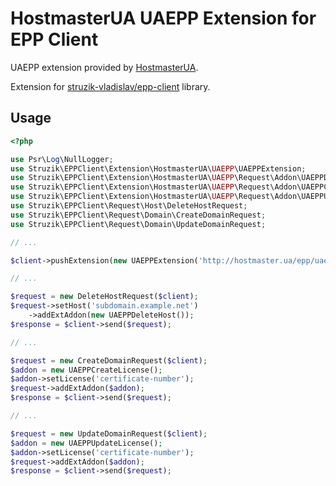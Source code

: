 # HostmasterUA UAEPP Extension for EPP Client

UAEPP extension provided by [HostmasterUA](https://hostmaster.ua/).

Extension for [struzik-vladislav/epp-client](https://github.com/struzik-vladislav/epp-client) library.

## Usage
```php
<?php

use Psr\Log\NullLogger;
use Struzik\EPPClient\Extension\HostmasterUA\UAEPP\UAEPPExtension;
use Struzik\EPPClient\Extension\HostmasterUA\UAEPP\Request\Addon\UAEPPDeleteHost;
use Struzik\EPPClient\Extension\HostmasterUA\UAEPP\Request\Addon\UAEPPCreateLicense;
use Struzik\EPPClient\Extension\HostmasterUA\UAEPP\Request\Addon\UAEPPUpdateLicense;
use Struzik\EPPClient\Request\Host\DeleteHostRequest;
use Struzik\EPPClient\Request\Domain\CreateDomainRequest;
use Struzik\EPPClient\Request\Domain\UpdateDomainRequest;

// ...

$client->pushExtension(new UAEPPExtension('http://hostmaster.ua/epp/uaepp-1.1', new NullLogger()));

// ...

$request = new DeleteHostRequest($client);
$request->setHost('subdomain.example.net')
    ->addExtAddon(new UAEPPDeleteHost());
$response = $client->send($request);

// ...

$request = new CreateDomainRequest($client);
$addon = new UAEPPCreateLicense();
$addon->setLicense('certificate-number');
$request->addExtAddon($addon);
$response = $client->send($request);

// ...

$request = new UpdateDomainRequest($client);
$addon = new UAEPPUpdateLicense();
$addon->setLicense('certificate-number');
$request->addExtAddon($addon);
$response = $client->send($request);
```
